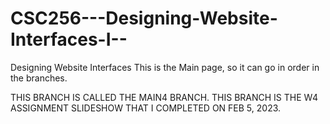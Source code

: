 # CSC256---Designing-Website-Interfaces-I--
Designing Website Interfaces
This is the Main page, so it can go in order in the branches.


THIS BRANCH IS CALLED THE MAIN4 BRANCH.
THIS BRANCH IS THE W4 ASSIGNMENT SLIDESHOW THAT I COMPLETED ON FEB 5, 2023.
